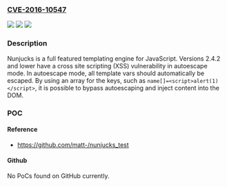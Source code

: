 ### [CVE-2016-10547](https://cve.mitre.org/cgi-bin/cvename.cgi?name=CVE-2016-10547)
![](https://img.shields.io/static/v1?label=Product&message=nunjucks%20node%20module&color=blue)
![](https://img.shields.io/static/v1?label=Version&message=n%2Fa&color=blue)
![](https://img.shields.io/static/v1?label=Vulnerability&message=Cross-site%20Scripting%20(XSS)%20-%20Generic%20(CWE-79)&color=brighgreen)

### Description

Nunjucks is a full featured templating engine for JavaScript. Versions 2.4.2 and lower have a cross site scripting (XSS) vulnerability in autoescape mode. In autoescape mode, all template vars should automatically be escaped. By using an array for the keys, such as `name[]=<script>alert(1)</script>`, it is possible to bypass autoescaping and inject content into the DOM.

### POC

#### Reference
- https://github.com/matt-/nunjucks_test

#### Github
No PoCs found on GitHub currently.

